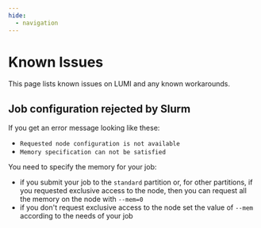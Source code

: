 ```yaml
---
hide:
  - navigation
---
```


# Known Issues

This page lists known issues on LUMI and any known workarounds.

## Job configuration rejected by Slurm

If you get an error message looking like these:

- `Requested node configuration is not available`
- `Memory specification can not be satisfied`

You need to specify the memory for your job: 

- if you submit your job to the `standard` partition or, for other partitions, 
  if you requested exclusive access to the node, then you can request all the
  memory on the node with `--mem=0`
- if you don't request exclusive access to the node set the value of `--mem`
  according to the needs of your job